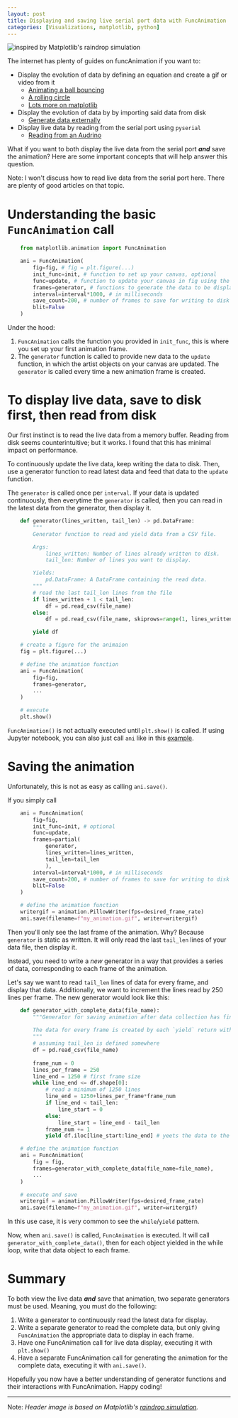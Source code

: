 ```yaml
---
layout: post
title: Displaying and saving live serial port data with FuncAnimation
categories: [Visualizations, matplotlib, python]
---
```


<image src="{{ site.baseurl }}/images/raindrops.gif" alt="inspired by Matplotlib's raindrop simulation"/>

The internet has plenty of guides on funcAnimation if you want to:
* Display the evolution of data by defining an equation and create a gif or video from it
  * [Animating a ball bouncing](https://scipython.com/book2/chapter-7-matplotlib/examples/animating-a-bouncing-ball/)
  * [A rolling circle](https://pythonmatplotlibtips.blogspot.com/2017/12/cycloid-animation-funcanimation.html)
  * [Lots more on matplotlib](https://matplotlib.org/stable/gallery/animation/index.html)
* Display the evolution of data by by importing said data from disk
  * [Generate data externally](https://www.youtube.com/watch?v=Ercd-Ip5PfQ)
* Display live data by reading from the serial port using `pyserial`
  * [Reading from an Audrino](http://www.mikeburdis.com/wp/notes/plotting-serial-port-data-using-python-and-matplotlib/)

What if you want to both display the live data from the serial port  ***and*** save the animation? Here are some important concepts that will help answer this question.

Note: I won't discuss how to read live data from the serial port here. There are plenty of good articles on that topic.

# Understanding the basic `FuncAnimation` call
```py
    from matplotlib.animation import FuncAnimation

    ani = FuncAnimation(
        fig=fig, # fig = plt.figure(...)
        init_func=init, # function to set up your canvas, optional
        func=update, # function to update your canvas in fig using the generator data
        frames=generator, # functions to generate the data to be displayed
        interval=interval*1000, # in milliseconds
        save_count=200, # number of frames to save for writing to disk
        blit=False
    )
```

Under the hood:
1. `FuncAnimation` calls the function you provided in `init_func`, this is where you set up your first animation frame.
2. The `generator` function is called to provide new data to the `update` function, in which the artist objects on your canvas are updated. The `generator` is called every time a new animation frame is created.



# To display live data, save to disk first, then read from disk
Our first instinct is to read the live data from a memory buffer. Reading from disk seems counterintuitive; but it works. I found that this has minimal impact on performance.

To continuously update the live data, keep writing the data to disk. Then, use a generator function to read latest data and feed that data to the `update` function.

The `generator` is called once per `interval`. If your data is updated continuously, then everytime the `generator` is called, then you can read in the latest data from the generator, then display it.


```py
    def generator(lines_written, tail_len) -> pd.DataFrame:
        """
        Generator function to read and yield data from a CSV file.

        Args:
            lines_written: Number of lines already written to disk.
            tail_len: Number of lines you want to display.

        Yields:
            pd.DataFrame: A DataFrame containing the read data.
        """
        # read the last tail_len lines from the file
        if lines_written + 1 < tail_len:
            df = pd.read_csv(file_name)
        else:
            df = pd.read_csv(file_name, skiprows=range(1, lines_written - tail_len))

        yield df

    # create a figure for the animaion
    fig = plt.figure(...)

    # define the animation function
    ani = FuncAnimation(
        fig=fig,
        frames=generator,
        ...
    )

    # execute
    plt.show()
```

`FuncAnimation()` is not actually executed until `plt.show()` is called. If using Jupyter notebook, you can also just call `ani` like in this [example](https://pythonmatplotlibtips.blogspot.com/2017/12/cycloid-animation-funcanimation.html).

# Saving the animation
Unfortunately, this is not as easy as calling `ani.save()`.

If you simply call
```py
    ani = FuncAnimation(
        fig=fig,
        init_func=init, # optional
        func=update, 
        frames=partial(
            generator, 
            lines_written=lines_written, 
            tail_len=tail_len
            ),
        interval=interval*1000, # in milliseconds
        save_count=200, # number of frames to save for writing to disk
        blit=False
    )

    # define the animation function
    writergif = animation.PillowWriter(fps=desired_frame_rate) 
    ani.save(filename=f"my_animation.gif", writer=writergif)

```
Then you'll only see the last frame of the animation. Why? Because `generator` is static as written. It will only read the last `tail_len` lines of your data file, then display it.

Instead, you need to write a *new* generator in a way that provides a series of data, corresponding to each frame of the animation.

Let's say we want to read `tail_len` lines of data for every frame, and display that data. Additionally, we want to increment the lines read by 250 lines per frame. The new generator would look like this:

```py
    def generator_with_complete_data(file_name):
        """Generator for saving animation after data collection has finished.
        
        The data for every frame is created by each `yield` return within the while loop.
        """
        # assuming tail_len is defined somewhere
        df = pd.read_csv(file_name)
        
        frame_num = 0
        lines_per_frame = 250
        line_end = 1250 # first frame size
        while line_end <= df.shape[0]:
            # read a minimum of 1250 lines
            line_end = 1250+lines_per_frame*frame_num
            if line_end < tail_len:
                line_start = 0
            else:
                line_start = line_end - tail_len
            frame_num += 1
            yield df.iloc[line_start:line_end] # yeets the data to the update function.

    # define the animation function
    ani = FuncAnimation(
        fig = fig,
        frames=generator_with_complete_data(file_name=file_name),
        ...
    )

    # execute and save
    writergif = animation.PillowWriter(fps=desired_frame_rate) 
    ani.save(filename=f"my_animation.gif", writer=writergif)
```

In this use case, it is very common to see the `while`/`yield` pattern.

Now, when `ani.save()` is called, `FuncAnimation` is executed. It will call `generator_with_complete_data()`, then for each object yielded in the while loop, write that data object to each frame.

# Summary
To both view the live data ***and*** save that animation, two separate generators must be used. Meaning, you must do the following:
1. Write a generator to continuously read the latest data for display.
2. Write a separate generator to read the complete data, but only giving `FuncAnimation` the appropriate data to display in each frame.
3. Have one FuncAnimation call for live data display, executing it with `plt.show()`
4. Have a separate FuncAnimation call for generating the animation for the complete data, executing it with `ani.save()`.

Hopefully you now have a better understanding of generator functions and their interactions with FuncAnimation. Happy coding!

---

Note: *Header image is based on Matplotlib's [raindrop simulation](https://matplotlib.org/stable/gallery/animation/rain.html#sphx-glr-gallery-animation-rain-py).*
